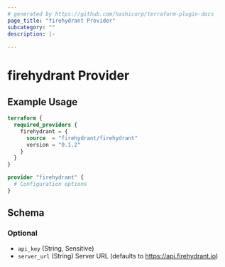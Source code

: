 ```yaml
---
# generated by https://github.com/hashicorp/terraform-plugin-docs
page_title: "firehydrant Provider"
subcategory: ""
description: |-
  
---
```


# firehydrant Provider



## Example Usage

```terraform
terraform {
  required_providers {
    firehydrant = {
      source  = "firehydrant/firehydrant"
      version = "0.1.2"
    }
  }
}

provider "firehydrant" {
  # Configuration options
}
```

<!-- schema generated by tfplugindocs -->
## Schema

### Optional

- `api_key` (String, Sensitive)
- `server_url` (String) Server URL (defaults to https://api.firehydrant.io)
